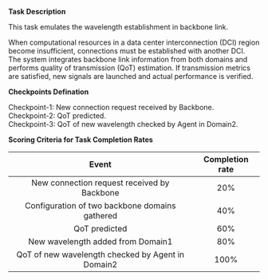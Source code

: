 **Task Description**

This task emulates the wavelength establishment in backbone link.

When computational resources in a data center interconnection (DCI) region become insufficient, connections must be established with another DCI. The system integrates backbone link information from both domains and performs quality of transmission (QoT) estimation. If transmission metrics are satisfied, new signals are launched and actual performance is verified. 

**Checkpoints Defination**

Checkpoint-1: New connection request received by Backbone.<br>
Checkpoint-2: QoT predicted.<br>
Checkpoint-3: QoT of new wavelength checked by Agent in Domain2.<br>

**Scoring Criteria for Task Completion Rates**

| Event | Completion rate |
| :----: | :----: |
| New connection request received by Backbone | 20% |
| Configuration of two backbone domains gathered | 40% |
| QoT predicted | 60% |
| New wavelength added from Domain1| 80% |
| QoT of new wavelength checked by Agent in Domain2| 100% |